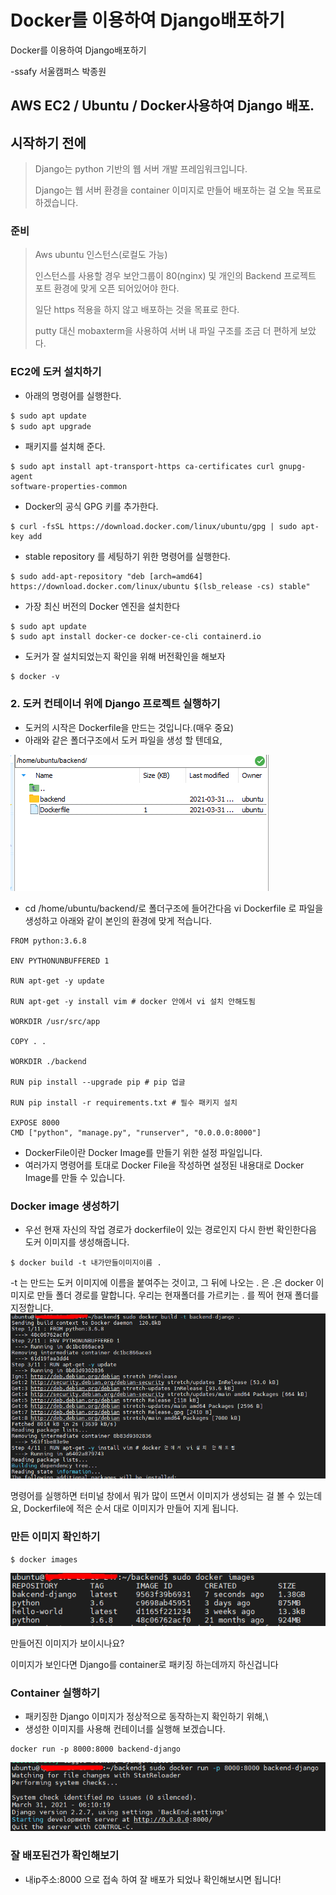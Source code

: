 # Docker를 이용하여 Django배포하기
Docker를 이용하여 Django배포하기

-ssafy 서울캠퍼스 박종원


## AWS EC2 / Ubuntu / Docker사용하여 Django 배포.



## 시작하기 전에

> Django는 python 기반의 웹 서버 개발 프레임워크입니다.
> 
> Django는 웹 서버 환경을 container 이미지로 만들어 배포하는 걸 오늘 목표로 하겠습니다.

### 준비 ###
> Aws ubuntu 인스턴스(로컬도 가능)
> 
> 인스턴스를 사용할 경우 보안그룹이 80(nginx) 및 개인의 Backend 프로젝트 포트 환경에 맞게 오픈 되어있어야 한다.
> 
> 일단 https 적용을 하지 않고 배포하는 것을 목표로 한다.
> 
> putty 대신 mobaxterm을 사용하여 서버 내 파일 구조를 조금 더 편하게 보았다.


### EC2에 도커 설치하기 ###

- 아래의 명령어를 실행한다.
``` c
$ sudo apt update
$ sudo apt upgrade
```

- 패키지를 설치해 준다.
``` 
$ sudo apt install apt-transport-https ca-certificates curl gnupg-agent
software-properties-common
```

- Docker의 공식 GPG 키를 추가한다.
``` 
$ curl -fsSL https://download.docker.com/linux/ubuntu/gpg | sudo apt-key add
```

- stable repository 를 세팅하기 위한 명령어를 실행한다.
``` 
$ sudo add-apt-repository "deb [arch=amd64]
https://download.docker.com/linux/ubuntu $(lsb_release -cs) stable"
```

- 가장 최신 버전의 Docker 엔진을 설치한다
``` 
$ sudo apt update
$ sudo apt install docker-ce docker-ce-cli containerd.io
```

- 도커가 잘 설치되었는지 확인을 위해 버전확인을 해보자
``` 
$ docker -v

```

### 2. 도커 컨테이너 위에 Django 프로젝트 실행하기 ###

- 도커의 시작은 Dockerfile을 만드는 것입니다.(매우 중요)
- 아래와 같은 폴더구조에서 도커 파일을 생성 할 텐데요,

![](/img/Dockerfile_dic.png)


- cd /home/ubuntu/backend/로 폴더구조에 들어간다음 vi Dockerfile 로 파일을 생성하고 아래와 같이 본인의 환경에 맞게 적습니다.
``` 
FROM python:3.6.8

ENV PYTHONUNBUFFERED 1

RUN apt-get -y update 

RUN apt-get -y install vim # docker 안에서 vi 설치 안해도됨

WORKDIR /usr/src/app

COPY . .

WORKDIR ./backend

RUN pip install --upgrade pip # pip 업글 

RUN pip install -r requirements.txt # 필수 패키지 설치 

EXPOSE 8000 
CMD ["python", "manage.py", "runserver", "0.0.0.0:8000"]

```

- DockerFile이란 Docker Image를 만들기 위한 설정 파일입니다. 
- 여러가지 명령어를 토대로 Docker File을 작성하면 설정된 내용대로 Docker Image를 만들 수 있습니다.


### Docker image 생성하기 ###

- 우선 현재 자신의 작업 경로가 dockerfile이 있는 경로인지 다시 한번 확인한다음 도커 이미지를 생성해줍니다.

``` 
$ docker build -t 내가만들이미지이름 .
```

-t 는 만드는 도커 이미지에 이름을 붙여주는 것이고, 그 뒤에 나오는 . 은  .은 docker 이미지로 만들 폴더 경로를 말합니다.
우리는 현재폴더를 가르키는 . 를 찍어 현재 폴더를 지정합니다.
![](/img/Docker_build.png)

명령어를 실행하면 터미널 창에서 뭐가 많이 뜨면서 이미지가 생성되는 걸 볼 수 있는데요, 
Dockerfile에 적은 순서 대로 이미지가 만들어 지게 됩니다.

### 만든 이미지 확인하기 ###

``` 
$ docker images
```

![](/img/Docker_image.png)

만들어진 이미지가 보이시나요?

이미지가 보인다면 Django를 container로 패키징 하는데까지 하신겁니다

### Container 실행하기 ###

- 패키징한 Django 이미지가 정상적으로 동작하는지 확인하기 위해,\
- 생성한 이미지를 사용해 컨테이너를 실행해 보겠습니다.

``` 
docker run -p 8000:8000 backend-django
```
![](/img/Docker_run.png)

### 잘 배포된건가 확인해보기 ###

- 내ip주소:8000 으로 접속 하여 잘 배포가 되었나 확인해보시면 됩니다!






